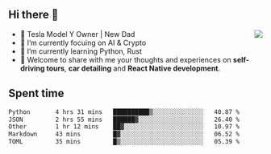 ## Hi there 👋
<img align="right" src="https://github-readme-stats.vercel.app/api?username=ljunb&show_icons=true&icon_color=CE1D2D&text_color=718096&bg_color=00000000&hide_title=true&hide_border=true" />

- 🚗 Tesla Model Y Owner | New Dad
- 🔭 I’m currently focuing on AI & Crypto
- 🌱 I’m currently learning Python, Rust
- 💬 Welcome to share with me your thoughts and experiences on **self-driving tours**, **car detailing** and **React Native development**.




## Spent time
<!--START_SECTION:waka-->

```txt
Python       4 hrs 31 mins   ██████████▒░░░░░░░░░░░░░░   40.87 %
JSON         2 hrs 55 mins   ██████▓░░░░░░░░░░░░░░░░░░   26.40 %
Other        1 hr 12 mins    ██▓░░░░░░░░░░░░░░░░░░░░░░   10.97 %
Markdown     43 mins         █▓░░░░░░░░░░░░░░░░░░░░░░░   06.52 %
TOML         35 mins         █▒░░░░░░░░░░░░░░░░░░░░░░░   05.39 %
```

<!--END_SECTION:waka-->
